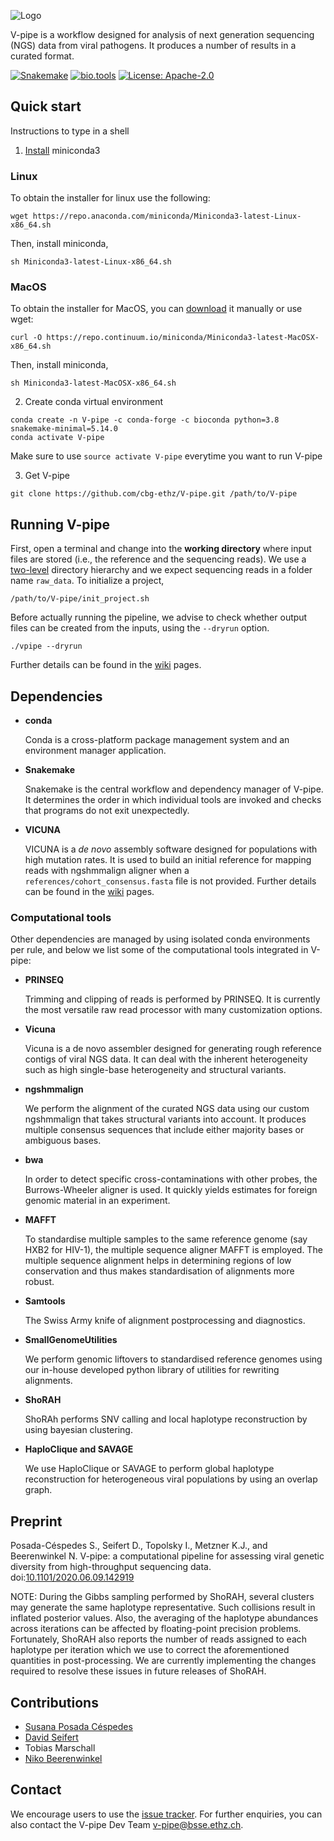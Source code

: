 ![Logo](https://cbg-ethz.github.io/V-pipe/img/logo.svg)

V-pipe is a workflow designed for analysis of next generation sequencing (NGS) data from viral pathogens. It produces a number of results in a curated format.

[![Snakemake](https://img.shields.io/badge/snakemake-≥4.8.0-blue.svg?style=flat-square)](https://snakemake.bitbucket.io)
[![bio.tools](https://img.shields.io/badge/bio-tools-blue.svg?style=flat-square)](https://bio.tools/V-Pipe)
[![License: Apache-2.0](https://img.shields.io/badge/License-Apache_2.0-blue.svg?style=flat-square)](https://opensource.org/licenses/Apache-2.0)

## Quick start

Instructions to type in a shell

1. [Install](https://docs.conda.io/projects/continuumio-conda/en/latest/user-guide/install/index.html) miniconda3

### Linux

  To obtain the installer for linux use the following:
```
wget https://repo.anaconda.com/miniconda/Miniconda3-latest-Linux-x86_64.sh
```

  Then, install miniconda,

```
sh Miniconda3-latest-Linux-x86_64.sh
```

### MacOS

  To obtain the installer for MacOS, you can [download](https://docs.conda.io/en/latest/miniconda.html) it manually or use wget:
```
curl -O https://repo.continuum.io/miniconda/Miniconda3-latest-MacOSX-x86_64.sh
```

  Then, install miniconda,

```
sh Miniconda3-latest-MacOSX-x86_64.sh
```

2. Create conda virtual environment

```
conda create -n V-pipe -c conda-forge -c bioconda python=3.8 snakemake-minimal=5.14.0
conda activate V-pipe
```

Make sure to use `source activate V-pipe` everytime you want to run V-pipe

3. Get V-pipe

```
git clone https://github.com/cbg-ethz/V-pipe.git /path/to/V-pipe
```

## Running V-pipe

First, open a terminal and change into the **working directory** where input files are stored (i.e., the reference and the sequencing reads). We use a [two-level](https://github.com/cbg-ethz/V-pipe/wiki/getting-started#input-files) directory hierarchy and we expect sequencing reads in a folder name `raw_data`. To initialize a project,

```
/path/to/V-pipe/init_project.sh
```

Before actually running the pipeline, we advise to check whether output files can be created from the inputs, using the `--dryrun` option.
```
./vpipe --dryrun
```

Further details can be found in the [wiki](https://github.com/cbg-ethz/V-pipe/wiki) pages.

## Dependencies

- **conda**

  Conda is a cross-platform package management system and an environment manager application.

- **Snakemake**

  Snakemake is the central workflow and dependency manager of V-pipe. It determines the order in which individual tools are invoked and checks that programs do not exit unexpectedly.

- **VICUNA**

  VICUNA is a *de novo* assembly software designed for populations with high mutation rates. It is used to build an initial reference for mapping reads with ngshmmalign aligner when a `references/cohort_consensus.fasta` file is not provided. Further details can be found in the [wiki](https://github.com/cbg-ethz/V-pipe/wiki/getting-started#input-files) pages.

### Computational tools 
Other dependencies are managed by using isolated conda environments per rule, and below we list some of the computational tools integrated in V-pipe:

- **PRINSEQ**

  Trimming and clipping of reads is performed by PRINSEQ. It is currently the most versatile raw read processor with many customization options.

- **Vicuna**

  Vicuna is a de novo assembler designed for generating rough reference contigs of viral NGS data. It can deal with the inherent heterogeneity such as high single-base heterogeneity and structural variants.

- **ngshmmalign**

  We perform the alignment of the curated NGS data using our custom ngshmmalign that takes structural variants into account. It produces multiple consensus sequences that include either majority bases or ambiguous bases.

- **bwa**

  In order to detect specific cross-contaminations with other probes, the Burrows-Wheeler aligner is used. It quickly yields estimates for foreign genomic material in an experiment.

- **MAFFT**

  To standardise multiple samples to the same reference genome (say HXB2 for HIV-1), the multiple sequence aligner MAFFT is employed. The multiple sequence alignment helps in determining regions of low conservation and thus makes standardisation of alignments more robust.

- **Samtools**

  The Swiss Army knife of alignment postprocessing and diagnostics.

- **SmallGenomeUtilities**

  We perform genomic liftovers to standardised reference genomes using our in-house developed python library of utilities for rewriting alignments.

- **ShoRAH**

  ShoRAh performs SNV calling and local haplotype reconstruction by using bayesian clustering.

- **HaploClique and SAVAGE**

  We use HaploClique or SAVAGE to perform global haplotype reconstruction for heterogeneous viral populations by using an overlap graph.

## Preprint

Posada-Céspedes S., Seifert D., Topolsky I., Metzner K.J., and Beerenwinkel N. V-pipe: a computational pipeline for assessing viral genetic diversity from high-throughput sequencing data. doi:[10.1101/2020.06.09.142919](https://doi.org/10.1101/2020.06.09.142919)

NOTE: During the Gibbs sampling performed by ShoRAH, several clusters may generate the same haplotype representative. Such collisions result in inflated posterior values. Also, the averaging of the haplotype abundances across iterations can be affected by floating-point precision problems. Fortunately, ShoRAH also reports the number of reads assigned to each haplotype per iteration which we use to correct the aforementioned quantities in post-processing. We are currently implementing the changes required to resolve these issues in future releases of ShoRAH.

## Contributions

- [Susana Posada Céspedes](https://orcid.org/0000-0002-7459-8186)
- [David Seifert](https://orcid.org/0000-0003-4739-5110)
- Tobias Marschall
- [Niko Beerenwinkel](https://orcid.org/0000-0002-0573-6119)

## Contact

We encourage users to use the [issue tracker](https://github.com/cbg-ethz/V-pipe/issues). For further enquiries, you can also contact the V-pipe Dev Team <v-pipe@bsse.ethz.ch>.
